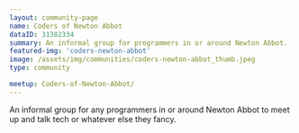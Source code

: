 ```yaml
---
layout: community-page
name: Coders of Newton Abbot
dataID: 31382334
summary: An informal group for programmers in or around Newton Abbot.
featured-img: 'coders-newton-abbot'
image: /assets/img/communities/coders-newton-abbot_thumb.jpeg
type: community

meetup: Coders-of-Newton-Abbot/
---
```


An informal group for any programmers in or around Newton Abbot to
meet up and talk tech or whatever else they fancy.
